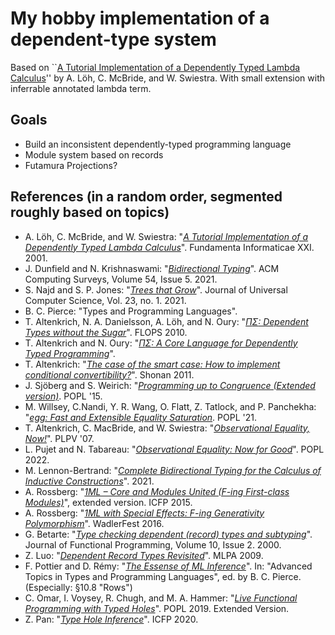 # My hobby implementation of a dependent-type system

Based on ``[A Tutorial Implementation of a Dependently Typed Lambda Calculus][tutorial]'' by A. Löh, C. McBride, and W. Swiestra.
With small extension with inferrable annotated lambda term.

## Goals

- Build an inconsistent dependently-typed programming language
- Module system based on records
- Futamura Projections?

## References (in a random order, segmented roughly based on topics)

- A. Löh, C. McBride, and W. Swiestra: "[_A Tutorial Implementation of a Dependently Typed Lambda Calculus_][tutorial]". Fundamenta Informaticae XXI. 2001.
- J. Dunfield and N. Krishnaswami: "[_Bidirectional Typing_][bidir]". ACM Computing Surveys, Volume 54, Issue 5. 2021.
- S. Najd and S. P. Jones: "[_Trees that Grow_][ttg]". Journal of Universal Computer Science, Vol. 23, no. 1. 2021.
- B. C. Pierce: "Types and Programming Languages".
- T. Altenkrich, N. A. Danielsson, A. Löh, and N. Oury: "[_$`\Pi\Sigma`$: Dependent Types without the Sugar_][pisigma]". FLOPS 2010.
- T. Altenkrich and N. Oury: "[_$`\Pi\Sigma`$: A Core Language for Dependently Typed Programming_][pisigma-draft]".
- T. Altenkrich: "[_The case of the smart case: How to implement conditional convertibility?_][converting]". Shonan 2011.
- J. Sjöberg and S. Weirich: "[_Programming up to Congruence (Extended version)_](https://www.seas.upenn.edu/~sweirich/papers/congruence-extended.pdf). POPL '15.
- M. Willsey, C.Nandi, Y. R. Wang, O. Flatt, Z. Tatlock, and P. Panchekha: "[_egg: Fast and Extensible Equality Saturation_](https://dl.acm.org/doi/10.1145/3434304). POPL '21.
- T. Altenkrich, C. MacBride, and W. Swiestra: "[_Observational Equality, Now!_][obseq-now]". PLPV '07.
- L. Pujet and N. Tabareau: "[_Observational Equality: Now for Good_][obseq-now]". POPL 2022.
- M. Lennon-Bertrand: "[_Complete Bidirectional Typing for the Calculus of Inductive Constructions_][cic-bidir]". 2021.
- A. Rossberg: "[_1ML – Core and Modules United (F-ing First-class Modules)_][1ml]", extended version. ICFP 2015.
- A. Rossberg: "[_1ML with Special Effects: F-ing Generativity Polymorphism_][1ml-gen]". WadlerFest 2016.
- G. Betarte: "[_Type checking dependent (record) types and subtyping_][betarte]". Journal of Functional Programming, Volume 10, Issue 2. 2000.
- Z. Luo: "[_Dependent Record Types Revisited_][deprec]". MLPA 2009.
- F. Pottier and D. Rémy: "[_The Essense of ML Inference_][ml-essense]". In: "Advanced Topics in Types and Programming Languages", ed. by B. C. Pierce. (Especially: §10.8 "Rows")
- C. Omar, I. Voysey, R. Chugh, and M. A. Hammer: "[_Live Functional Programming with Typed Holes_][hazel19]". POPL 2019. Extended Version.
- Z. Pan: "[_Type Hole Inference_][holeinf]". ICFP 2020.

[tutorial]: https://www.andres-loeh.de/LambdaPi/
[bidir]: https://arxiv.org/abs/1908.05839
[ttg]: https://www.microsoft.com/en-us/research/uploads/prod/2016/11/trees-that-grow.pdf
[cic-bidir]: https://arxiv.org/abs/2102.06513
[1ml]: https://people.mpi-sws.org/~rossberg/1ml/1ml-extended.pdf
[1ml-gen]: https://people.mpi-sws.org/~rossberg/1ml/1ml-effects.pdf
[betarte]: https://www.cambridge.org/core/journals/journal-of-functional-programming/article/type-checking-dependent-record-types-and-subtyping/1793E1F504A8B156B7A3EF9F17A42549
[pisigma]: https://www.andres-loeh.de/PiSigma/PiSigma.pdf
[pisigma-draft]: https://www.cs.nott.ac.uk/~psztxa/publ/pisigma.pdf
[converting]: https://shonan.nii.ac.jp/archives/seminar/007/files/2011/09/altenkirch_slides.pdf
[obseq-now]: https://www.researchgate.net/publication/220906552_Observational_equality_now?enrichId=rgreq-6212ca412b68c29f16e5dbc5d474c84c-XXX&enrichSource=Y292ZXJQYWdlOzIyMDkwNjU1MjtBUzoxMDQ5MjYwNTUyMzk2ODFAMTQwMjAyNzcyOTU1Mg%3D%3D&el=1_x_2&_esc=publicationCoverPdf
[obseq-now-good]: https://inria.hal.science/hal-03367052v4
[deprec]: https://www.cs.rhul.ac.uk/home/zhaohui/DRT09.pdf
[hazel19]: https://arxiv.org/abs/1805.00155
[holeinf]: https://pper.github.io/type_hole_inference.pdf
[ml-essense]: http://cristal.inria.fr/attapl/

